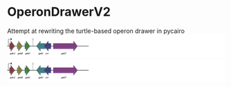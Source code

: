 # OperonDrawerV2
Attempt at rewriting the turtle-based operon drawer in pycairo
![Example image drawn by the code](./gak.svg)
<img src="./gak.svg">
